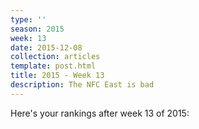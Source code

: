 ```yaml
---
type: ''
season: 2015
week: 13
date: 2015-12-08
collection: articles
template: post.html
title: 2015 - Week 13
description: The NFC East is bad
---
```


Here's your rankings after week 13 of 2015:

